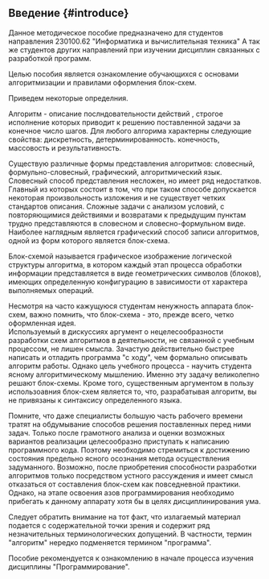 ﻿## Введение {#introduce}

Данное методическое пособие предназначено для студентов направления 230100.62 "Информатика и вычислительная техника" А так же студентов других направлений  при изучении дисциплин связанных с разработкой программ.

Целью пособия является ознакомление обучающихся с основами алгоритмизации и правилами оформления блок-схем.

Приведем некоторые  определния.  

Алгоритм - описание  послндовательности действий , строгое исполнение которых приводит к  решению поставленной  задачи за конечное число шагов. Для любого алгорима  характерны следующие свойства: дискретность,  детерминированность. конечность, массовость  и результативность.

Существую различные формы представления алгоритмов:  словесный, формульно-словесный, графический, алгоритмический язык.  Словесный способ представления несложен, но имеет ряд  недостатков.  Главный из которых  состоит в том, что при таком способе допускается некоторая произвольность изложения  и не существует  четких стандартов описания. Сложные задачи с анализом условий, с повторяющимися действиями и возвратами к предыдущим пунктам трудно представляются в словесном и словесно-формульном виде.  Наиболее наглядным  является графический способ записи алгоритмов,  одной из форм  которого является блок-схема.

Блок-схемой называется графическое изображение логической структуры алгоритма, в котором каждый этап процесса обработки информации представляется в виде геометрических символов (блоков), имеющих определенную конфигурацию в зависимости от характера выполняемых операций.

Несмотря на часто кажущуюся студентам ненужность аппарата блок-схем, важно помнить, что блок-схема - это, прежде всего, четко оформленная идея.  
Используемый в дискуссиях аргумент о нецелесообразности разработки схем алгоритмов в деятельности, не связанной с учебным процессом, не лишен смысла. Зачастую действительно быстрее написать и отладить программа "с ходу", чем формально описывать алгоритм работы. Однако цель учебного процесса - научить студента ясному алгоритмическому мышлению. Именно эту задачу великолепно решают блок-схемы.  Кроме того, существенным аргументом в  пользу использоавния блок-схем является то, что, разрабатывая алгоритм, вы не привязаны к синтаксису определенного языка.

Помните, что даже специалисты большую часть рабочего времени тратят на обдумывание способов решения поставленных перед ними задач. Только после грамотного анализа и оценки возможных вариантов реализации целесообразно приступать к написанию программного кода. Поэтому необходимо стремиться к достижению состояния предельно ясного осознания метода осуществления задуманного. Возможно, после приобретения способности разработки алгоритмов только посредством устного рассуждения и имеет смысл отказаться от составления блок-схем как повседневной практики. Однако, на этапе освоения азов программирования необходимо прибегать к данному аппарату хотя бы в целях дисциплинирования ума.

Следует обратить внимание на тот факт, что излагаемый материал подается с содержательной точки зрения и содержит ряд незначительных терминологических допущений. В частности, термин "алгоритм" нередко подменяется термином "программа". 

Пособие рекомендуется к ознакомлению в начале процесса изучения дисциплины "Программирование". 

